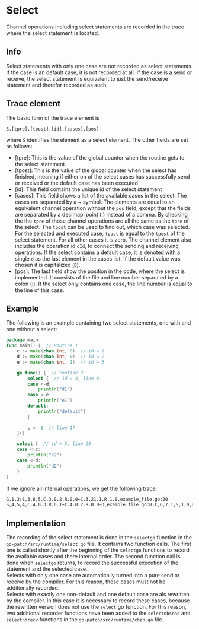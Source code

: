 # Select

Channel operations including select statements are recorded in the trace where the select statement is located.

## Info
Select statements with only one case are not recorded as select statements. If the case is an default case, it is not recorded at all. If the case is a send or receive, the select statement is equivalent to just the send/receive statement and therefor recorded as such. 


## Trace element
The basic form of the trace element is 
```
S,[tpre],[tpost],[id],[cases],[pos]
```
where `S` identifies the element as a select element.
The other fields are set as follows:
- [tpre]: This is the value of the global counter when the routine gets to the select statement.
- [tpost]: This is the value of the global counter when the select has finished, meaning if either on of the select cases has successfully send or received or the default case has been executed
- [id]: This field contains the unique id of the select statement
- [cases]: This field shows a list of the available cases in the select. The
cases are separated by a ~ symbol. The elements are equal to an equivalent 
channel operation without the `pos` field, except that the fields are separated 
by a decimapl point (.)
instead of a comma. By checking the the `tpre` of those channel operations are 
all the same as the `tpre` of the select. The `tpost` can be used to find out,
which case was selected. For the selected and executed case, `tpost` is equal 
to the `tpost` of the select statement. For all other cases it is zero. The channel 
element also includes the operation id `oId`, to connect the sending and 
receiving operations. If the 
select contains a default case, it is denoted with a single `d` as the last 
element in the cases list. If the default value was chosen it is capitalized (`D`).
- [pos]: The last field show the position in the code, where the select is implemented. It consists of the file and line number separated by a colon (:). It the select only contains one case, the line number is 
equal to the line of this case.


## Example
The following is an example containing two select statements, one with and one without a select:
```go
package main
func main() {  // Routine 1
    c := make(chan int, 0)  // id = 1
	d := make(chan int, 0)  // id = 2
	e := make(chan int, 1)  // id = 3

	go func() {  // routine 2
		select {  // id = 4, line 8
		case <-d:
			println("d1")
		case <-e:
			println("e1")
		default:
			println("default")
		}

		c <- 1  // line 17
	}()

	select {  // id = 5, line 20
	case <-c:
		println("c2")
	case <-d:
		println("d2")
	}
}
``` 
If we ignore all internal operations, we get the following trace:
```txt
G,1,2;S,3,8,5,C.3.0.2.R.0.0~C.3.21.1.R.1.0,example_file.go:20
S,4,5,4,C.4.0.3.R.0.1~C.4.0.2.R.0.0~D,example_file.go:8;C,6,7,1,S,1,0,example_file.go:17
```

## Implementation
The recording of the select statement is done in the `selectgo` function in the `go-patch/src/runtime/select.go` file. It contains two function calls. The first one is called shortly after the beginning of the `selectgo` functions to record the available cases and there internal order. The second function call is done when `selectgo` returns, to record
the successful execution of the statement and the selected case.\
Selects with only one case are automatically turned into a pure 
send or receive by the compiler. For this reason, these cases must 
not be additionally recorded.\
Selects with exactly one non-default and one default case are als 
rewritten by the compiler. In this case it is necessary to record 
these cases, because the rewritten version does not use the `select`
go function. For this reason, two additional recorder functions
have been added to the `selectnbsend` and `selectnbrecv` functions 
in the `go-patch/src/runtime/chan.go` file.